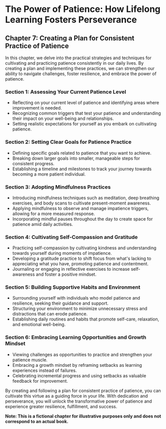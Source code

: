 The Power of Patience: How Lifelong Learning Fosters Perseverance
=================================================================

Chapter 7: Creating a Plan for Consistent Practice of Patience
--------------------------------------------------------------

In this chapter, we delve into the practical strategies and techniques for cultivating and practicing patience consistently in our daily lives. By creating a plan and implementing these practices, we can strengthen our ability to navigate challenges, foster resilience, and embrace the power of patience.

### Section 1: Assessing Your Current Patience Level

* Reflecting on your current level of patience and identifying areas where improvement is needed.
* Recognizing common triggers that test your patience and understanding their impact on your well-being and relationships.
* Setting realistic expectations for yourself as you embark on cultivating patience.

### Section 2: Setting Clear Goals for Patience Practice

* Defining specific goals related to patience that you want to achieve.
* Breaking down larger goals into smaller, manageable steps for consistent progress.
* Establishing a timeline and milestones to track your journey towards becoming a more patient individual.

### Section 3: Adopting Mindfulness Practices

* Introducing mindfulness techniques such as meditation, deep breathing exercises, and body scans to cultivate present-moment awareness.
* Applying mindfulness to observe and manage impatience triggers, allowing for a more measured response.
* Incorporating mindful pauses throughout the day to create space for patience amid daily activities.

### Section 4: Cultivating Self-Compassion and Gratitude

* Practicing self-compassion by cultivating kindness and understanding towards yourself during moments of impatience.
* Developing a gratitude practice to shift focus from what's lacking to appreciating what you have, promoting patience and contentment.
* Journaling or engaging in reflective exercises to increase self-awareness and foster a positive mindset.

### Section 5: Building Supportive Habits and Environment

* Surrounding yourself with individuals who model patience and resilience, seeking their guidance and support.
* Structuring your environment to minimize unnecessary stress and distractions that can erode patience.
* Establishing daily routines and habits that promote self-care, relaxation, and emotional well-being.

### Section 6: Embracing Learning Opportunities and Growth Mindset

* Viewing challenges as opportunities to practice and strengthen your patience muscle.
* Embracing a growth mindset by reframing setbacks as learning experiences instead of failures.
* Celebrating incremental progress and using setbacks as valuable feedback for improvement.

By creating and following a plan for consistent practice of patience, you can cultivate this virtue as a guiding force in your life. With dedication and perseverance, you will unlock the transformative power of patience and experience greater resilience, fulfillment, and success.

**Note: This is a fictional chapter for illustrative purposes only and does not correspond to an actual book.**

